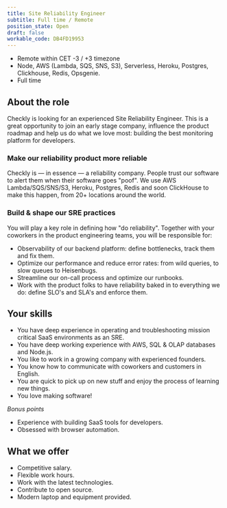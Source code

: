 ```yaml
---
title: Site Reliability Engineer
subtitle: Full time / Remote
position_state: Open
draft: false
workable_code: DB4FD19953
---
```


- Remote within CET -3 / +3 timezone
- Node, AWS (Lambda, SQS, SNS, S3), Serverless, Heroku, Postgres, Clickhouse, Redis, Opsgenie.
- Full time

## About the role
Checkly is looking for an experienced Site Reliability Engineer. This is a great opportunity to join an early stage
company, influence the product roadmap and help us do what we love most: building the best monitoring platform for developers.

### Make our reliability product more reliable
Checkly is — in essence — a reliability company. People trust our software to alert them when their software goes "poof".
We use AWS Lambda/SQS/SNS/S3, Heroku, Postgres, Redis and soon ClickHouse to make this happen, from 20+ locations around the world.

### Build & shape our SRE practices
You will play a key role in defining how "do reliability". Together with your coworkers in the product engineering teams,
you will be responsible for:

- Observability of our backend platform: define bottlenecks, track them and fix them.
- Optimize our performance and reduce error rates: from wild queries, to slow queues to Heisenbugs.
- Streamline our on-call process and optimize our runbooks.
- Work with the product folks to have reliability baked in to everything we do: define SLO's and SLA's and enforce them.


## Your skills

- You have deep experience in operating and troubleshooting mission critical SaaS environments as an SRE.
- You have deep working experience with AWS, SQL & OLAP databases and Node.js.
- You like to work in a growing company with experienced founders.
- You know how to communicate with coworkers and customers in English.
- You are quick to pick up on new stuff and enjoy the process of learning new things.
- You love making software!

*Bonus points*

- Experience with building SaaS tools for developers.
- Obsessed with browser automation.

## What we offer

- Competitive salary.
- Flexible work hours.
- Work with the latest technologies.
- Contribute to open source.
- Modern laptop and equipment provided.
